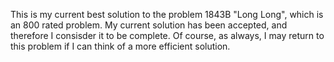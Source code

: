 This is my current best solution to the problem 1843B "Long Long", which is an 800 rated problem. My current solution has been accepted, and therefore I consisder it to be complete. Of course, as always, I may return to this problem if I can think of a more efficient solution.